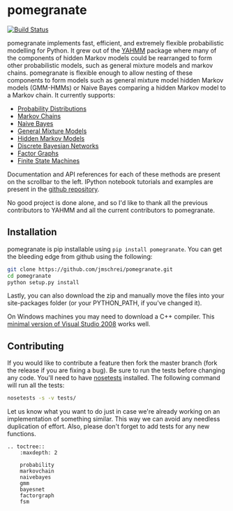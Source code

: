 pomegranate
===========

[![Build Status](https://travis-ci.org/jmschrei/pomegranate.svg?branch=master)](https://travis-ci.org/jmschrei/pomegranate)

pomegranate implements fast, efficient, and extremely flexible probabilistic modelling for Python. It grew out of the [YAHMM](https://github.com/jmschrei/yahmm) package where many of the components of hidden Markov models could be rearranged to form other probabilistic models, such as general mixture models and markov chains. pomegranate is flexible enough to allow nesting of these components to form models such as general mixture model hidden Markov models (GMM-HMMs) or Naive Bayes comparing a hidden Markov model to a Markov chain. It currently supports:

* [Probability Distributions](probability.md)
* [Markov Chains](markovchain.md)
* [Naive Bayes](naivebayes.md)
* [General Mixture Models](gmm.md)
* [Hidden Markov Models](hmm.md)
* [Discrete Bayesian Networks](bayesnet.md)
* [Factor Graphs](factorgraph.md)
* [Finite State Machines](fsm.md)

Documentation and API references for each of these methods are present on the scrollbar to the left. IPython notebook tutorials and examples are present in the [github repository](https://github.com/jmschrei/pomegranate/tutorials).

No good project is done alone, and so I'd like to thank all the previous contributors to YAHMM and all the current contributors to pomegranate.

Installation
------------

pomegranate is pip installable using `pip install pomegranate`. You can get the bleeding edge from github using the following:

```bash
git clone https://github.com/jmschrei/pomegranate.git
cd pomegranate
python setup.py install
```

Lastly, you can also download the zip and manually move the files into your site-packages folder (or your PYTHON_PATH, if you've changed it).

On Windows machines you may need to download a C++ compiler. This [minimal version of Visual Studio 2008]("https://www.microsoft.com/en-us/download/details.aspx?id=44266") works well.

Contributing
------------

If you would like to contribute a feature then fork the master branch (fork the release if you are fixing a bug). Be sure to run the tests before changing any code. You'll need to have [nosetests](https://github.com/nose-devs/nose) installed. The following command will run all the tests:

```bash
nosetests -s -v tests/
```

Let us know what you want to do just in case we're already working on an implementation of something similar. This way we can avoid any needless duplication of effort. Also, please don't forget to add tests for any new functions. 

```eval_rst
.. toctree::
	:maxdepth: 2

	probability
	markovchain
	naivebayes
	gmm
	bayesnet
	factorgraph
	fsm
```
